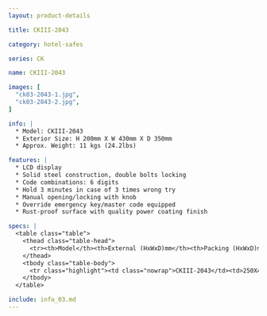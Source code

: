 ```yaml
---
layout: product-details

title: CKIII-2043

category: hotel-safes

series: CK

name: CKIII-2043

images: [
  "ck03-2043-1.jpg",
  "ck03-2043-2.jpg",
]

info: |
  * Model: CKIII-2043
  * Exterior Size: H 200mm X W 430mm X D 350mm
  * Approx. Weight: 11 kgs (24.2lbs)

features: |
  * LCD display
  * Solid steel construction, double bolts locking
  * Code combinations: 6 digits
  * Hold 3 minutes in case of 3 times wrong try
  * Manual opening/locking with knob
  * Override emergency key/master code equipped
  * Rust-proof surface with quality power coating finish

specs: |
  <table class="table">
    <thead class="table-head">
      <tr><th>Model</th><th>External (HxWxD)mm</th><th>Packing (HxWxD)mm</th><th>Weight (kg)</th><th>Door (mm)</th><th>Body (mm)</th><th>20’FCL (pcs)</th></tr>
    </thead>
    <tbody class="table-body">
      <tr class="highlight"><td class="nowrap">CKIII-2043</td><td>250X430X350</td><td>220X450X400</td><td>11</td><td>3</td><td>1.5</td><td>700</td></tr>
    </tbody>
  </table>

include: info_03.md
---
```

